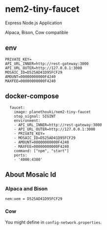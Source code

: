 # nem2-tiny-faucet

Express Node.js Application

Alpaca, Bison, Cow compatible


## env

```
PRIVATE_KEY=
API_URL_INNER=http://rest-gateway:3000
API_URL_OUTER=http://127.0.0.1:3000
MOSAIC_ID=D525AD41D95FCF29
AMOUNT=00000000000F4240
MAXFEE=00000000000F4240
```

## docker-compose

```
  faucet:
    image: planethouki/nem2-tiny-faucet
    stop_signal: SIGINT
    environment:
    - API_URL_INNER=http://rest-gateway:3000
    - API_URL_OUTER=http://127.0.0.1:3000
    - PRIVATE_KEY=
    - MOSAIC_ID=D525AD41D95FCF29
    - AMOUNT=00000000000F4240
    - MAXFEE=00000000000F4240
    command: ["npm", "start"]
    ports:
    - '4000:4300'
```

## About Mosaic Id

### Alpaca and Bison

```
nem:xem = D525AD41D95FCF29
```

### Cow

You might define in `config-network.properties`.